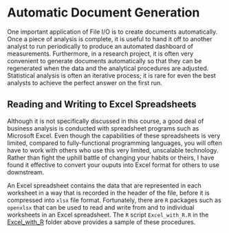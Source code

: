 # Automatic Document Generation

One important application of File I/O is to create documents automatically.
Once a piece of analysis is complete, it is useful to hand it off to another
analyst to run periodically to produce an automated dashboard of measurements.
Furthermore, in a research project, it is often very convenient to
generate documents automatically so that they can be regenerated when the data and
the analytical procedures are adjusted.
Statistical analysis is often an iterative process; it is rare for even the best 
analysts to achieve the perfect answer on the first run. 

##








## Reading and Writing to Excel Spreadsheets

Although it is not specifically discussed in this course, a good deal of business 
analysis is conducted with spreadsheet programs such as Microsoft Excel. 
Even though the capabilities of these spreadsheets is very limited, compared to 
fully-functional programming languages, you will often have to work with others who use this very limited, unscalable technology. 
Rather than fight the uphill battle of changing your habits or theirs, 
I have found it effective to convert your ouputs into
Excel format for others to use downstream. 

An Excel spreadsheet contains the data that are represented in each worksheet 
in a way that is recorded in the header of the file, before it is compressed
into ```xlsx``` file format. 
Fortunately, there are ```R``` packages such as ```openxlsx``` that can be used to
read and write from and to individual worksheets in an Excel spreadsheet. 
The ```R``` script ```Excel_with_R.R``` in the [Excel_with_R](https://github.com/LeeMorinUCF/QMB6358F20/tree/master/demo_14_R_file_IO/Excel_with_R) folder above provides a sample of these procedures. 

